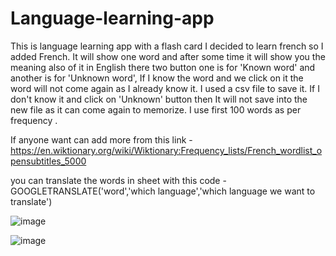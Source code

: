 # Language-learning-app
This is language learning app with a flash card I decided to learn french so I added French. It will show one word and after some time it will show you the meaning also of it in English there two button one is for 'Known word' and another is for 'Unknown word', If I know the word and we click on it the word will not come again as I already know it. I used a csv file to save it. If I don't know it and click on 'Unknown' button then It will not save into the new file as it can come again to memorize.
I use first 100 words as per frequency .

If anyone want can add more from this link - 
https://en.wiktionary.org/wiki/Wiktionary:Frequency_lists/French_wordlist_opensubtitles_5000

you can translate the words in sheet with this code - GOOGLETRANSLATE('word','which language','which language we want to translate')


![image](https://github.com/subhrajyotisaha007/Language-learning-app/assets/75173603/39af9cdd-4a33-4f34-b411-7750cd5be301)

![image](https://github.com/subhrajyotisaha007/Language-learning-app/assets/75173603/4ff5aa64-7920-4666-9aab-74f08dd40dd9)

